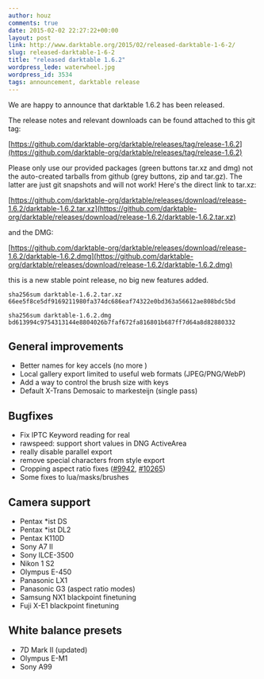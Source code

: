 ```yaml
---
author: houz
comments: true
date: 2015-02-02 22:27:22+00:00
layout: post
link: http://www.darktable.org/2015/02/released-darktable-1-6-2/
slug: released-darktable-1-6-2
title: "released darktable 1.6.2"
wordpress_lede: waterwheel.jpg
wordpress_id: 3534
tags: announcement, darktable release
---
```


We are happy to announce that darktable 1.6.2 has been released.

The release notes and relevant downloads can be found attached to this git tag:

[https://github.com/darktable-org/darktable/releases/tag/release-1.6.2](https://github.com/darktable-org/darktable/releases/tag/release-1.6.2)

Please only use our provided packages (green buttons tar.xz and dmg) not the auto-created tarballs from github (grey buttons, zip and tar.gz). The latter are just git snapshots and will not work! Here's the direct link to tar.xz:

[https://github.com/darktable-org/darktable/releases/download/release-1.6.2/darktable-1.6.2.tar.xz](https://github.com/darktable-org/darktable/releases/download/release-1.6.2/darktable-1.6.2.tar.xz)

and the DMG:

[https://github.com/darktable-org/darktable/releases/download/release-1.6.2/darktable-1.6.2.dmg](https://github.com/darktable-org/darktable/releases/download/release-1.6.2/darktable-1.6.2.dmg)

this is a new stable point release, no big new features added.

    sha256sum darktable-1.6.2.tar.xz
    66ee5f8ce5df9169211980fa374dc686eaf74322e0bd363a56612ae808bdc5bd

    sha256sum darktable-1.6.2.dmg
    bd613994c9754313144e8804026b7faf672fa816801b687ff7d64a8d82880332

## General improvements

* Better names for key accels (no more <Primary>)
* Local gallery export limited to useful web formats (JPEG/PNG/WebP)
* Add a way to control the brush size with keys
* Default X-Trans Demosaic to markesteijn (single pass)

## Bugfixes

* Fix IPTC Keyword reading for real
* rawspeed: support short values in DNG ActiveArea
* really disable parallel export
* remove special characters from style export
* Cropping aspect ratio fixes ([#9942](https://darktable.org/redmine/issues/9942), [#10265](https://darktable.org/redmine/issues/10265))
* Some fixes to lua/masks/brushes

## Camera support

* Pentax *ist DS
* Pentax *ist DL2
* Pentax K110D
* Sony A7 II
* Sony ILCE-3500
* Nikon 1 S2
* Olympus E-450
* Panasonic LX1
* Panasonic G3 (aspect ratio modes)
* Samsung NX1 blackpoint finetuning
* Fuji X-E1 blackpoint finetuning

## White balance presets

* 7D Mark II (updated)
* Olympus E-M1
* Sony A99
